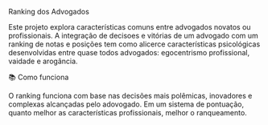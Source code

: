 Ranking dos Advogados

Este projeto explora características comuns entre advogados novatos ou profissionais. A integração de decisoes e vitórias de um advogado com um ranking de notas e posições tem como alicerce características psicológicas desenvolvidas entre quase todos advogados: egocentrismo profissional, vaidade e arogância.

📚 Como funciona

O ranking funciona com base nas decisões mais polêmicas, inovadores e complexas alcançadas pelo adovogado. Em um sistema de pontuação, quanto melhor as características profissionais, melhor o ranqueamento. 
